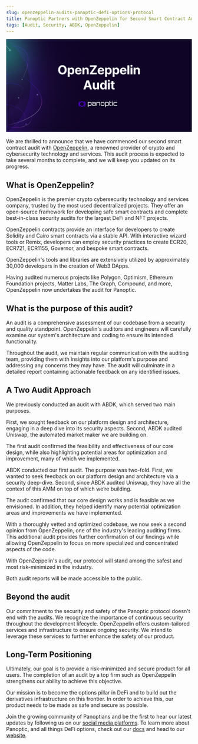 ```yaml
---
slug: openzeppelin-audits-panoptic-defi-options-protocol
title: Panoptic Partners with OpenZeppelin for Second Smart Contract Audit
tags: [Audit, Security, ABDK, OpenZeppelin]
---
```


![panoptic-openzeppelin-audit-banner](./panoptic-openzeppelin-audit-banner.jpg)

We are thrilled to announce that we have commenced our second smart contract audit with [OpenZeppelin](https://www.openzeppelin.com/security-audits), a renowned provider of crypto and cybersecurity technology and services. This audit process is expected to take several months to complete, and we will keep you updated on its progress.

<!--truncate-->

##  What is OpenZeppelin?

OpenZeppelin is the premier crypto cybersecurity technology and services company, trusted by the most used decentralized projects. They offer an open-source framework for developing safe smart contracts and complete best-in-class security audits for the largest DeFi and NFT projects.

OpenZeppelin contracts provide an interface for developers to create Solidity and Cairo smart contracts via a stable API. With interactive wizard tools or Remix, developers can employ security practices to create ECR20, ECR721, ECR1155, Governor, and bespoke smart contracts.

OpenZeppelin's tools and libraries are extensively utilized by approximately 30,000 developers in the creation of Web3 DApps.

Having audited numerous projects like Polygon, Optimism, Ethereum Foundation projects, Matter Labs, The Graph, Compound, and more, OpenZeppelin now undertakes the audit for Panoptic.

## What is the purpose of this audit?

An audit is a comprehensive assessment of our codebase from a security and quality standpoint. OpenZeppelin's auditors and engineers will carefully examine our system's architecture and coding to ensure its intended functionality.

Throughout the audit, we maintain regular communication with the auditing team, providing them with insights into our platform's purpose and addressing any concerns they may have. The audit will culminate in a detailed report containing actionable feedback on any identified issues.


## A Two Audit Approach

We previously conducted an audit with ABDK, which served two main purposes.

First, we sought feedback on our platform design and architecture, engaging in a deep dive into its security aspects. Second, ABDK audited Uniswap, the automated market maker we are building on.

The first audit confirmed the feasibility and effectiveness of our core design, while also highlighting potential areas for optimization and improvement, many of which we implemented.

ABDK conducted our first audit. The purpose was two-fold. First, we wanted to seek feedback on our platform design and architecture via a security deep-dive. Second, since ABDK audited Uniswap, they have all the context of this AMM on top of which we’re building.

The audit confirmed that our core design works and is feasible as we envisioned. In addition, they helped identify many potential optimization areas and improvements we have implemented.

With a thoroughly vetted and optimized codebase, we now seek a second opinion from OpenZeppelin, one of the industry's leading auditing firms. This additional audit provides further confirmation of our findings while allowing OpenZeppelin to focus on more specialized and concentrated aspects of the code.

With OpenZeppelin's audit, our protocol will stand among the safest and most risk-minimized in the industry.

Both audit reports will be made accessible to the public.

## Beyond the audit

Our commitment to the security and safety of the Panoptic protocol doesn't end with the audits. We recognize the importance of continuous security throughout the development lifecycle. OpenZeppelin offers custom-tailored services and infrastructure to ensure ongoing security. We intend to leverage these services to further enhance the safety of our product.

## Long-Term Positioning

Ultimately, our goal is to provide a risk-minimized and secure product for all users. The completion of an audit by a top firm such as OpenZeppelin strengthens our ability to achieve this objective.

Our mission is to become the options pillar in DeFi and to build out the derivatives infrastructure on this frontier. In order to achieve this, our product needs to be made as safe and secure as possible.

Join the growing community of Panoptians and be the first to hear our latest updates by following us on our [social media platforms](https://links.panoptic.xyz/all). To learn more about Panoptic, and all things DeFi options, check out our [docs](https://panoptic.xyz/docs/intro) and head to our [website](https://panoptic.xyz/). 

